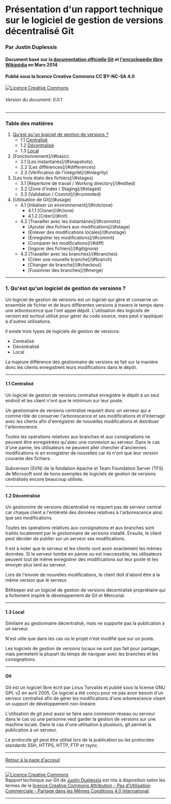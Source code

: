 ﻿# Présentation d'un rapport technique sur le logiciel de gestion de versions décentralisé Git

### Par Justin Duplessis

#### Document basé sur la [documentation officielle Git](http://git-scm.com/doc) et [l'encyclopédie libre Wikipédia](https://wikipedia.org) en Mars 2014

#### Publié sous la licence Creative Commons CC BY-NC-SA 4.0 
<a rel="license" href="http://creativecommons.org/licenses/by-nc-sa/4.0/deed.fr"><img alt="Licence Creative Commons" style="border-width:0" src="http://i.creativecommons.org/l/by-nc-sa/4.0/80x15.png" /></a><br /><span xmlns:dct="http://purl.org/dc/terms/" property="dct:title">
###### Version du document: 0.0.1

---

### Table des matières

1. [Qu'est qu'un logiciel de gestion de versions ?](#whatis)
    * 1.1 [Centralisé](#centralise)
    * 1.2 [Décentralisé](#decentralise)
    * 1.3 [Local](#local)
2. [Fonctionnement]/(#basic)
    * 2.1 [Les instantanés]/(#snapshots)
    * 2.2 [Les différences]/(#differences)
    * 2.3 [Vérification de l'intégrité]/(#integrity)
3. [Les trois états des fichiers]/(#stages)
    * 3.1 [Répertoire de travail / Working directory]/(#edited)
    * 3.2 [Zone d'index / Staging]/(#staged)
    * 3.3 [Validation / Commit]/(#commited)
4. [Utilisation de Git]/(#usage)
    * 4.1 [Intialiser un environnement]/(#initclone)
        * 4.1.1 [Cloner]/(#clone)
        * 4.1.2 [Créer]/(#init)
    * 4.2 [Travailler avec les instantanés]/(#commits)
        * [Ajouter des fichiers aux modifications]/(#stage)
        * [Enlever des modifications locales]/(#unstage)
        * [Enregistrer les modifications]/(#commit)
        * [Comparer les modifications]/(#diff)
        * [Ingorer des fichiers]/(#gitignore)
    * 4.3 [Travailler avec les branches]/(#branches)
        * [Créer une nouvelle branche]/(#branch)
        * [Changer de branche]/(#checkout)
        * [Fusionner des branches]/(#merge)
        
---
    
### <a name="whatis"></a> 1. Qu'est qu'un logiciel de gestion de versions ?

Un logiciel de gestion de versions est un logiciel qui gère et conserve un ensemble de fichier et de leurs différentes versions à travers le temps dans une arborescence que l'ont appel dépôt.
L'utilisation des logiciels de version est surtout utilisé pour gérer du code source, mais peut s'appliquer à d'autres utilisations.


Il existe trois types de logiciels de gestion de versions:

* Centralisé
* Décentralisé
* Local

La majeure différence des gestionnaire de versions se fait sur la manière donc les clients enregistrent leurs modifications dans le dépôt.

---

#### <a name="centralise"></a> 1.1 Centralisé
Un logiciel de gestion de versions centralisé enregistre le dépôt à un seul endroit et les client n'ont que le minimum sur leur poste.


Un gestionnaire de versions centralisé requiert donc un serveur qui a comme rôle de conserver l'arborescence et ses modifications et d'interragir avec les clients afin d'enregistrer de nouvelles modifications et distribuer l'arborescence.

Toutes les opérations relatives aux branches et aux consignations ne peuvent être enregistrées qu'avec une connexion au serveur.
Dans le cas d'une panne, les utilisateurs ne peuvent aller chercher d'anciennes modifications ni en enregistrer de nouvelles car ils n'ont que leur version courante des fichiers.


Subversion (SVN) de la fondation Apache et Team Foundation Server (TFS) de Microsoft sont de bons exemples de logiciels de gestion de versions centralisés encore beaucoup utilisés.

---

#### <a name="decentralise"></a> 1.2 Décentralisé

Un gestionnire de versions décentralisé ne requiert pas de serveur central car chaque client a l'entièreté des données relatives à l'arborescence ainsi que ses modifications.

Toutes les opérations relatives aux consignations et aux branches sont traités localement par le gestionnaire de versions installé. Ensuite, le client peut décider de publier sur un serveur ses modifications.


Il est à noter que le serveur et les clients vont avoir exactement les mêmes données.
Si le serveur tombe en panne ou est inaccessible, les utilisateurs peuvent tout de même enregistrer des modifications sur leur poste et les envoyer plus tard au serveur.


Lors de l'envoie de nouvelles modifications, le client doit d'abord être à la même version que le serveur.


BitKeeper est un logiciel de gestion de versions décentralisé propriétaire qui a fortement inspiré le développement de Git et Mercurial.

---

#### <a name="local"></a> 1.3 Local

Similaire au gestionnaire décentralisé, mais ne supporte pas la publication à un serveur. 

N'est utile que dans les cas où le projet n'est modifié que sur un poste.

Les logiciels de gestion de versions locaux ne sont pas fait pour partager, mais permetent la plupart du temps de naviguer avec les branches et les consignations.

---

#### Git

Git est un logiciel libre écrit par Linus Torvalds et publié sous la license GNU GPL v2 en avril 2005.
Ce logiciel a été conçu pour ne pas avoir besoin d'un serveur centralisé afin de gérer les modifications d'une arborescence visant un support de développement non-linéaire.


L'utilisation de git peut aussi se faire sans connexion réseau ou serveur dans le cas où une personne veut garder la gestion de versions sur une machine locale.
Dans le cas d'une utilisation à plusieurs, git permet la publication à un serveur.


Le protocole git peut être utilisé lors de la publication ou les protocoles standards SSH, HTTPS, HTTP, FTP et rsync.

---

[Retour à la page d'acceuil](index.html)

---

<a rel="license" href="http://creativecommons.org/licenses/by-nc-sa/4.0/deed.fr"><img alt="Licence Creative Commons" style="border-width:0" src="http://i.creativecommons.org/l/by-nc-sa/4.0/80x15.png" /></a><br /><span xmlns:dct="http://purl.org/dc/terms/" property="dct:title">Rapport technique sur Git</span> de <a xmlns:cc="http://creativecommons.org/ns#" href="https://github.com/drfoliberg" property="cc:attributionName" rel="cc:attributionURL">Justin Duplessis</a> est mis à disposition selon les termes de la <a rel="license" href="http://creativecommons.org/licenses/by-nc-sa/4.0/deed.fr">licence Creative Commons Attribution - Pas d’Utilisation Commerciale - Partage dans les Mêmes Conditions 4.0 International</a>.

---